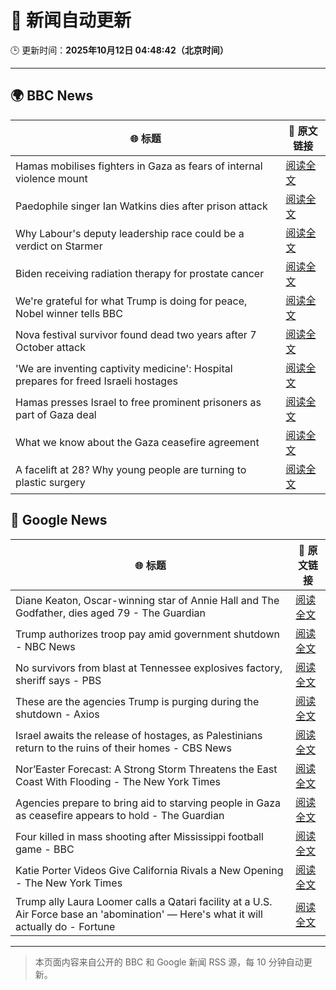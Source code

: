 # 🧠 新闻自动更新

🕒 更新时间：**2025年10月12日 04:48:42（北京时间）**

---

## 🌍 BBC News

| 🌐 标题 | 🔗 原文链接 |
|--------|-------------|
| Hamas mobilises fighters in Gaza as fears of internal violence mount | [阅读全文](https://www.bbc.com/news/articles/ce8482418plo?at_medium=RSS&at_campaign=rss) |
| Paedophile singer Ian Watkins dies after prison attack | [阅读全文](https://www.bbc.com/news/articles/cm2d2me0eljo?at_medium=RSS&at_campaign=rss) |
| Why Labour's deputy leadership race could be a verdict on Starmer | [阅读全文](https://www.bbc.com/news/articles/c4g5nxzzky2o?at_medium=RSS&at_campaign=rss) |
| Biden receiving radiation therapy for prostate cancer | [阅读全文](https://www.bbc.com/news/articles/c1ede670jnyo?at_medium=RSS&at_campaign=rss) |
| We're grateful for what Trump is doing for peace, Nobel winner tells BBC | [阅读全文](https://www.bbc.com/news/articles/c5y8y25l250o?at_medium=RSS&at_campaign=rss) |
| Nova festival survivor found dead two years after 7 October attack | [阅读全文](https://www.bbc.com/news/articles/cdxqx5vwqk2o?at_medium=RSS&at_campaign=rss) |
| 'We are inventing captivity medicine': Hospital prepares for freed Israeli hostages | [阅读全文](https://www.bbc.com/news/articles/c4gvg8jx7gmo?at_medium=RSS&at_campaign=rss) |
| Hamas presses Israel to free prominent prisoners as part of Gaza deal | [阅读全文](https://www.bbc.com/news/articles/cd727d2ne42o?at_medium=RSS&at_campaign=rss) |
| What we know about the Gaza ceasefire agreement | [阅读全文](https://www.bbc.com/news/articles/cvgqx7ygq41o?at_medium=RSS&at_campaign=rss) |
| A facelift at 28? Why young people are turning to plastic surgery | [阅读全文](https://www.bbc.com/news/articles/czxwvr57424o?at_medium=RSS&at_campaign=rss) |

## 📰 Google News

| 🌐 标题 | 🔗 原文链接 |
|--------|-------------|
| Diane Keaton, Oscar-winning star of Annie Hall and The Godfather, dies aged 79 - The Guardian | [阅读全文](https://news.google.com/rss/articles/CBMivgFBVV95cUxQM0V3MmVzSVppdXQtQ29vMENvUk1hSkF3X3RXNVEwbkpWRERpeFd0RlF2dHNlTGNEeW9SUUd5dTBsbXJOR0xBYTRBOGVfdGhmeGZpUHdzRXc3aFJGQUJaUktsdzROXzg1N1djT3prVjJQbGd6RS12RDRIcWtFY0M0RVRmcjlVQmtCeV9KbTh5MW1jMGNMeUxuRkhJX1ZPd1liLUNoZ0NrTDBmVnktVlkyNFRQOTg5VWNOa2luVldR?oc=5) |
| Trump authorizes troop pay amid government shutdown - NBC News | [阅读全文](https://news.google.com/rss/articles/CBMitAFBVV95cUxOTHk5Q3BDeG9GSTItbF9XY1BQbHRBOE1nbW5BRHEzNTVNaEhCRHltazY0SmdCcXV6c2x0QU1KM29fRURMNmZ3VEJ1M2xxR05hOWUwWjVfcWdMQjQzTlZtemZBNm01RHgzbXZsWGhTTThzdmFkSFVZbjRSUzJsazlNTzktY0tJN3JRU1ZhaDg3N1Z3eERvVzYzVmpjV01SMlgtdVJTQ3VkbHB5SS01azhxOE5JNDjSAVZBVV95cUxQNzFvcHdBZElabllVMEpWVHE2aEZHaXJJeUFCNGhKdkxmc3VnZUhWdXVhdE5sQzhXWDk1SXdTQWE5NW1pR1oyUC1vVUV4SDVWcHdqV0kwQQ?oc=5) |
| No survivors from blast at Tennessee explosives factory, sheriff says - PBS | [阅读全文](https://news.google.com/rss/articles/CBMipwFBVV95cUxNZDlEdUlvcjM0RXVSaHo4ZDZuVzF5QVMxMFNZRTdLWlhucUxYUEpHNk9TQXllbjhaLW1vUFBnVXZiOFUyeXZZaEZPZE5QdmM5Ym1NRkY5cXVCd2UySlBicEx3aVJGZHZBVnQwWHVneHlOZjRTNk9oOWRZWXZncUFJNV91OG1WbjEyVzZRTVpPZzhfd3U1VENhX25yTXhjUDVqNlUtLVR6OA?oc=5) |
| These are the agencies Trump is purging during the shutdown - Axios | [阅读全文](https://news.google.com/rss/articles/CBMihwFBVV95cUxPRVBKWGlleDdxa1ZsSDhrMHBscmhfdkNjVnhEUXdzMWM0ZVI5S3VENzFveFhBajB0enNLU0JlTTFXc2RzQU1iWG1HQmRhQzdMQTNjZ19faVZ4MnctR0VadERWWmJjNFdRX3QxZFQycVBna0ltWXVFY2pvSFVwNVl4amxGN1hIZzQ?oc=5) |
| Israel awaits the release of hostages, as Palestinians return to the ruins of their homes - CBS News | [阅读全文](https://news.google.com/rss/articles/CBMimwFBVV95cUxQeVlDWW1NOEI5WS1yalVhb09BdVdIZU5SSDdGUHFlRXhLOTVVNDNEWmctcGx1cjNkTk5RcThUc3RvNktxRDM2RkJydkVzMFRETlFockhzQkdxV2FuRnNKdElKNnJNREdGWlFzLXJTSGNEeXE5bkpqWTQxdGVJVFhNU01nT2hKMzd4UUk1dUhsZ2NOZEVRRF9LeVBQQdIBoAFBVV95cUxNWGx1VzRPdTA5a0hraGsyclBraV9HRUFHc3U5QWp1b01UOHdobmhQUnVPNk03aGl5ZGswZ0VyTkNsVlhRSFlfaEQwRWdFWjJ5UG5tTHMycVhXOFM2LXVzYnl5b3RxYXRucUhpVnVKRGpDUWI0bWJ2c19zOC1SbU1GWlhNZlR5bWVON3pGSHpOc2EwYzBQa1pDQWJoa012bUNX?oc=5) |
| Nor’Easter Forecast: A Strong Storm Threatens the East Coast With Flooding - The New York Times | [阅读全文](https://news.google.com/rss/articles/CBMikwFBVV95cUxPdEdMMXFQODMzUnd2QzRLbDEySGdXX3hkd3drVkxZd3FjdjlVM1Y4M2JoTmt4WERxblBMbHlUR3FzbDNSd2NuajFfanI5WFBHSWNBX0dwaUQ4VUpNRTJjQVhMSFV1Q3ZnOGdkcG1id0ZnZWY1UUN2U01zR0M2SEw2Y3VhSjF1Wkh0aFIza1BiRmdGNFk?oc=5) |
| Agencies prepare to bring aid to starving people in Gaza as ceasefire appears to hold - The Guardian | [阅读全文](https://news.google.com/rss/articles/CBMiywFBVV95cUxNQl9Icklrc0RScDlhSU1yTlVxcnZSWUV5b3dweGdqNXlwWE9rNGFyRHBCMk5hTTVSYzNrZWJsaFlwLS1URzJWMWluUV96ZkNvRlZwY0dUbjNidjBKWjFZbzVYLUxuQzRWYzRkdkl3QjRHWDVtb3dUTTYyYlJVRF9ERjNQRmdjeUxMaWdvN2lXNDJSSHpudzh6T2w2dDNkUmViSzBYdURjVG9uLWpXZk1zT0o2MXdjcHhockNfQnRHZHlEbVlvbkNOMVkzcw?oc=5) |
| Four killed in mass shooting after Mississippi football game - BBC | [阅读全文](https://news.google.com/rss/articles/CBMiWkFVX3lxTFBSeE1Tb2pXTEJRblRONHNXV1ZXdVhadWpVMHVxNGYzX29McjZ2aXR1OHVDT1F0eTV0Vmt5ZmhFcERMVV9reDFRRkFxV3EwUHhRRzR4U3ZGR0pDZw?oc=5) |
| Katie Porter Videos Give California Rivals a New Opening - The New York Times | [阅读全文](https://news.google.com/rss/articles/CBMiigFBVV95cUxOQ3FoMVY1RVJETHRDcGdlSUd5UlpNckc2Rm1LaHRBUFJteTNDY1hFVTRXQjFQSC0zZmJ5X2pIVWl1OFdyQV9yRUpaQ0tKMEpLallWeGFtYjBWVHlCcGNmSDB4azlpRlVlR2pEWFpERUtreU5BU29lNFRsb01BNGFrcV9DalBRbVFVaXc?oc=5) |
| Trump ally Laura Loomer calls a Qatari facility at a U.S. Air Force base an 'abomination' — Here's what it will actually do - Fortune | [阅读全文](https://news.google.com/rss/articles/CBMikwFBVV95cUxNT2FodkR4bFJZWjV2NlJPd3YtVEp1MDh5UE5kb05GVWhtRlZpSFltWXN2Wng0YWxEb1FjQjUxT0xLT0pIRUtfZ016cFJ3NTQySmdIbjQ5T2IzR3ZpZ2cxSG10ZHBKTTY3WWItOWdMTHF4b1VjU0NVOW53SDlYdlAxbEZfb2o1OWdnQUFFNGRUSENSLXM?oc=5) |

---
> 本页面内容来自公开的 BBC 和 Google 新闻 RSS 源，每 10 分钟自动更新。